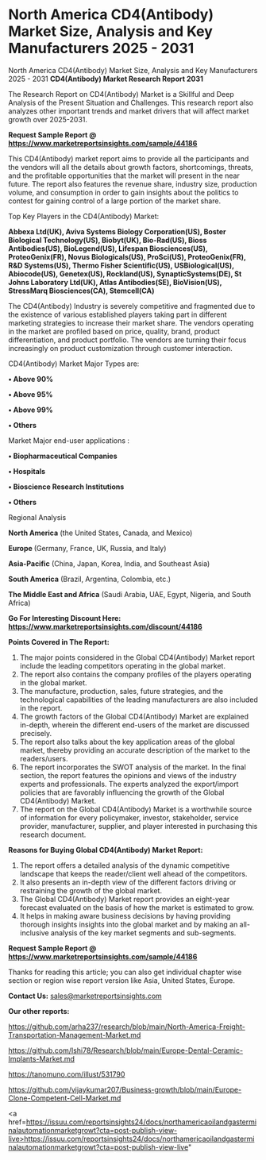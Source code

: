 # North America CD4(Antibody) Market Size, Analysis and Key Manufacturers 2025 - 2031
 North America CD4(Antibody) Market Size, Analysis and Key Manufacturers 2025 - 2031
<strong>CD4(Antibody) Market Research Report 2031</strong>

The Research Report on CD4(Antibody) Market is a Skillful and Deep Analysis of the Present Situation and Challenges. This research report also analyzes other important trends and market drivers that will affect market growth over 2025-2031.

<strong>Request Sample Report @ <a href=https://www.marketreportsinsights.com/sample/44186>https://www.marketreportsinsights.com/sample/44186</a></strong>

This CD4(Antibody) market report aims to provide all the participants and the vendors will all the details about growth factors, shortcomings, threats, and the profitable opportunities that the market will present in the near future. The report also features the revenue share, industry size, production volume, and consumption in order to gain insights about the politics to contest for gaining control of a large portion of the market share.

Top Key Players in the CD4(Antibody) Market:

<strong>Abbexa Ltd(UK), Aviva Systems Biology Corporation(US), Boster Biological Technology(US), Biobyt(UK), Bio-Rad(US), Bioss Antibodies(US), BioLegend(US), Lifespan Biosciences(US), ProteoGenix(FR), Novus Biologicals(US), ProSci(US), ProteoGenix(FR), R&D Systems(US), Thermo Fisher Scientific(US), USBiological(US), Abiocode(US), Genetex(US), Rockland(US), SynapticSystems(DE), St Johns Laboratory Ltd(UK), Atlas Antibodies(SE), BioVision(US), StressMarq Biosciences(CA), Stemcell(CA)</strong>

The CD4(Antibody) Industry is severely competitive and fragmented due to the existence of various established players taking part in different marketing strategies to increase their market share. The vendors operating in the market are profiled based on price, quality, brand, product differentiation, and product portfolio. The vendors are turning their focus increasingly on product customization through customer interaction.

CD4(Antibody) Market Major Types are:

<strong>•  Above 90%

•  Above 95%

•  Above 99%

•  Others</strong>

Market Major end-user applications :

<strong>•  Biopharmaceutical Companies

•  Hospitals

•  Bioscience Research Institutions

•  Others</strong>

Regional Analysis

</u><strong><b>North America</b></strong> (the United States, Canada, and Mexico)

<strong><b>Europe </b></strong>(Germany, France, UK, Russia, and Italy)

<strong><b>Asia-Pacific</b></strong> (China, Japan, Korea, India, and Southeast Asia)

<strong><b>South America</b></strong> (Brazil, Argentina, Colombia, etc.)

<strong><b>The Middle East and Africa</b></strong> (Saudi Arabia, UAE, Egypt, Nigeria, and South Africa)

<strong>Go For Interesting Discount Here: <a href=https://www.marketreportsinsights.com/discount/44186>https://www.marketreportsinsights.com/discount/44186</a></strong>

<strong>Points Covered in The Report:</strong>
<ol>
  <li>The major points considered in the Global CD4(Antibody) Market report include the leading competitors operating in the global market.</li>
  <li>The report also contains the company profiles of the players operating in the global market.</li>
  <li>The manufacture, production, sales, future strategies, and the technological capabilities of the leading manufacturers are also included in the report.</li>
  <li>The growth factors of the Global CD4(Antibody) Market are explained in-depth, wherein the different end-users of the market are discussed precisely.</li>
  <li>The report also talks about the key application areas of the global market, thereby providing an accurate description of the market to the readers/users.</li>
  <li>The report incorporates the SWOT analysis of the market. In the final section, the report features the opinions and views of the industry experts and professionals. The experts analyzed the export/import policies that are favorably influencing the growth of the Global CD4(Antibody) Market.</li>
  <li>The report on the Global CD4(Antibody) Market is a worthwhile source of information for every policymaker, investor, stakeholder, service provider, manufacturer, supplier, and player interested in purchasing this research document.</li>
</ol>
<strong>Reasons for Buying Global CD4(Antibody) Market Report:</strong>

<ol>
  <li>The report offers a detailed analysis of the dynamic competitive landscape that keeps the reader/client well ahead of the competitors.</li>
  <li>It also presents an in-depth view of the different factors driving or restraining the growth of the global market.</li>
  <li>The Global CD4(Antibody) Market report provides an eight-year forecast evaluated on the basis of how the market is estimated to grow.</li>
  <li>It helps in making aware business decisions by having providing thorough insights insights into the global market and by making an all-inclusive analysis of the key market segments and sub-segments.</li>
</ol>
<strong>Request Sample Report @ <a href=https://www.marketreportsinsights.com/sample/44186>https://www.marketreportsinsights.com/sample/44186</a></strong>


Thanks for reading this article; you can also get individual chapter wise section or region wise report version like Asia, United States, Europe.

<strong>Contact Us:</strong>
sales@marketreportsinsights.com

<strong>Our other reports:</strong>

<a href=https://github.com/arha237/research/blob/main/North-America-Freight-Transportation-Management-Market.md>https://github.com/arha237/research/blob/main/North-America-Freight-Transportation-Management-Market.md</a>

<a href=https://github.com/Ishi78/Research/blob/main/Europe-Dental-Ceramic-Implants-Market.md>https://github.com/Ishi78/Research/blob/main/Europe-Dental-Ceramic-Implants-Market.md</a>

<a href=https://tanomuno.com/illust/531790>https://tanomuno.com/illust/531790</a>

<a href=https://github.com/vijaykumar207/Business-growth/blob/main/Europe-Clone-Competent-Cell-Market.md>https://github.com/vijaykumar207/Business-growth/blob/main/Europe-Clone-Competent-Cell-Market.md</a>

<a href=https://issuu.com/reportsinsights24/docs/northamericaoilandgasterminalautomationmarketgrowt?cta=post-publish-view-live>https://issuu.com/reportsinsights24/docs/northamericaoilandgasterminalautomationmarketgrowt?cta=post-publish-view-live</a>"
